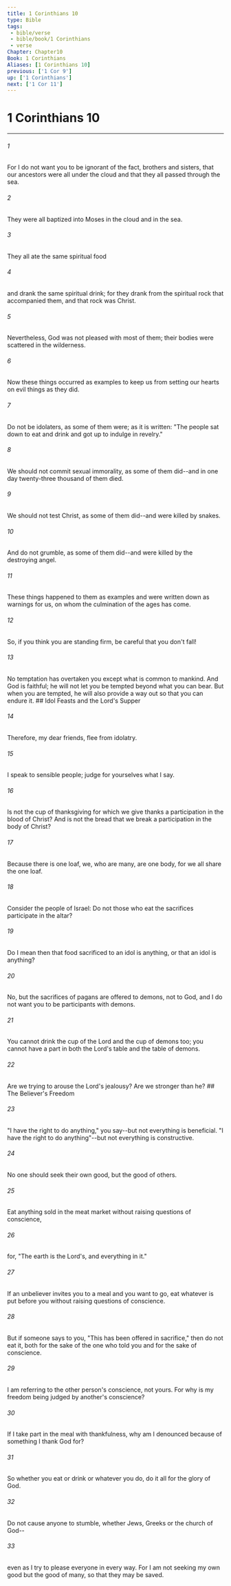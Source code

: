 ```yaml
---
title: 1 Corinthians 10
type: Bible
tags:
 - bible/verse
 - bible/book/1 Corinthians
 - verse
Chapter: Chapter10
Book: 1 Corinthians
Aliases: [1 Corinthians 10]
previous: ['1 Cor 9']
up: ['1 Corinthians']
next: ['1 Cor 11']
---
```

# 1 Corinthians 10

***


###### 1 
For I do not want you to be ignorant of the fact, brothers and sisters, that our ancestors were all under the cloud and that they all passed through the sea. 

###### 2 
They were all baptized into Moses in the cloud and in the sea. 

###### 3 
They all ate the same spiritual food 

###### 4 
and drank the same spiritual drink; for they drank from the spiritual rock that accompanied them, and that rock was Christ. 

###### 5 
Nevertheless, God was not pleased with most of them; their bodies were scattered in the wilderness. 

###### 6 
Now these things occurred as examples to keep us from setting our hearts on evil things as they did. 

###### 7 
Do not be idolaters, as some of them were; as it is written: "The people sat down to eat and drink and got up to indulge in revelry." 

###### 8 
We should not commit sexual immorality, as some of them did--and in one day twenty-three thousand of them died. 

###### 9 
We should not test Christ, as some of them did--and were killed by snakes. 

###### 10 
And do not grumble, as some of them did--and were killed by the destroying angel. 

###### 11 
These things happened to them as examples and were written down as warnings for us, on whom the culmination of the ages has come. 

###### 12 
So, if you think you are standing firm, be careful that you don't fall! 

###### 13 
No temptation has overtaken you except what is common to mankind. And God is faithful; he will not let you be tempted beyond what you can bear. But when you are tempted, he will also provide a way out so that you can endure it. ## Idol Feasts and the Lord's Supper 

###### 14 
Therefore, my dear friends, flee from idolatry. 

###### 15 
I speak to sensible people; judge for yourselves what I say. 

###### 16 
Is not the cup of thanksgiving for which we give thanks a participation in the blood of Christ? And is not the bread that we break a participation in the body of Christ? 

###### 17 
Because there is one loaf, we, who are many, are one body, for we all share the one loaf. 

###### 18 
Consider the people of Israel: Do not those who eat the sacrifices participate in the altar? 

###### 19 
Do I mean then that food sacrificed to an idol is anything, or that an idol is anything? 

###### 20 
No, but the sacrifices of pagans are offered to demons, not to God, and I do not want you to be participants with demons. 

###### 21 
You cannot drink the cup of the Lord and the cup of demons too; you cannot have a part in both the Lord's table and the table of demons. 

###### 22 
Are we trying to arouse the Lord's jealousy? Are we stronger than he? ## The Believer's Freedom 

###### 23 
"I have the right to do anything," you say--but not everything is beneficial. "I have the right to do anything"--but not everything is constructive. 

###### 24 
No one should seek their own good, but the good of others. 

###### 25 
Eat anything sold in the meat market without raising questions of conscience, 

###### 26 
for, "The earth is the Lord's, and everything in it." 

###### 27 
If an unbeliever invites you to a meal and you want to go, eat whatever is put before you without raising questions of conscience. 

###### 28 
But if someone says to you, "This has been offered in sacrifice," then do not eat it, both for the sake of the one who told you and for the sake of conscience. 

###### 29 
I am referring to the other person's conscience, not yours. For why is my freedom being judged by another's conscience? 

###### 30 
If I take part in the meal with thankfulness, why am I denounced because of something I thank God for? 

###### 31 
So whether you eat or drink or whatever you do, do it all for the glory of God. 

###### 32 
Do not cause anyone to stumble, whether Jews, Greeks or the church of God-- 

###### 33 
even as I try to please everyone in every way. For I am not seeking my own good but the good of many, so that they may be saved. 
